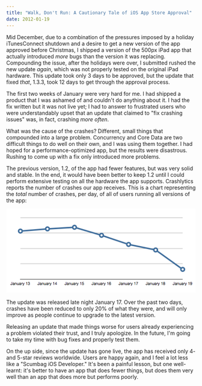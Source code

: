 ```yaml
---
title: "Walk, Don't Run: A Cautionary Tale of iOS App Store Approval"
date: 2012-01-19
---
```


Mid December, due to a combination of the pressures imposed by a holiday iTunesConnect shutdown and a desire to get a new version of the app approved before Christmas, I shipped a version of the 500px iPad app that actually introduced _more_ bugs than the version it was replacing. Compounding the issue, after the holidays were over, I submitted rushed the new update _again_, which was not properly tested on the original iPad hardware. This update took only 3 days to be approved, but the update that fixed _that_, 1.3.3, took 12 days to get through the approval process.

The first two weeks of January were very hard for me. I had shipped a product that I was ashamed of and couldn't do anything about it. I had the fix written but it was not live yet; I had to answer to frustrated users who were&nbsp;understandably&nbsp;upset that an update that claimed to "fix crashing issues" was, in fact, crashing _more often_.

What was the cause of the crashes? Different, small things that compounded into a large problem. Concurrency and Core Data are two difficult things to do well on their own, and I was using them together. I had hoped for a performance-optimized app, but the results were disastrous. Rushing to come up with a fix only introduced more problems.

The previous version, 1.2, of the app had fewer features, but was very solid and stable. In the end, it would have been better to keep 1.2 until I could perform extensive testing on all the hardware the app supports. Crashlytics reports the number of crashes our app receives. This is a chart representing the _total_&nbsp;number of crashes, per day, of all of users running all versions of the app:

![](C1F0494572314AAC88F6770DA8545833.png)

The update was released late night January 17. Over the past two days, crashes have been reduced to only 20% of what they were, and will only improve as people continue to upgrade to the latest version.

Releasing an update that made things worse for users already experiencing a problem violated their trust, and I truly apologize.&nbsp;In the future, I'm going to take my time with bug fixes and properly test them.

On the up side, since the update has gone live, the app has received only 4- and 5-star reviews worldwide. Users are happy again, and I feel a lot less like a "Scumbag iOS Developer." It's been a painful lesson, but one well-learnt: it's better to have an app that does fewer things, but does them very well than an app that does more but performs poorly.
